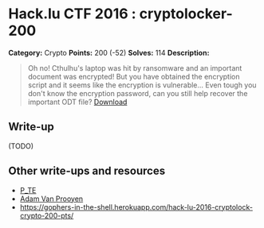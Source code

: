# Hack.lu CTF 2016 : cryptolocker-200

**Category:** Crypto
**Points:** 200 (-52)
**Solves:** 114
**Description:**

> Oh no! Cthulhu's laptop was hit by ransomware and an important document was encrypted! But you have obtained the encryption script and it seems like the encryption is vulnerable...
> Even tough you don't know the encryption password, can you still help recover the important ODT file?
> [Download](cryptolocker.zip)

## Write-up

(TODO)

## Other write-ups and resources

* [P_TE](https://p-te.fr/2016/10/20/hack-lu-cryptolocker/)
* [Adam Van Prooyen](http://van.prooyen.com/cryptography/2016/10/20/cryptolocker-Writeup.html)
* https://gophers-in-the-shell.herokuapp.com/hack-lu-2016-cryptolock-crypto-200-pts/
